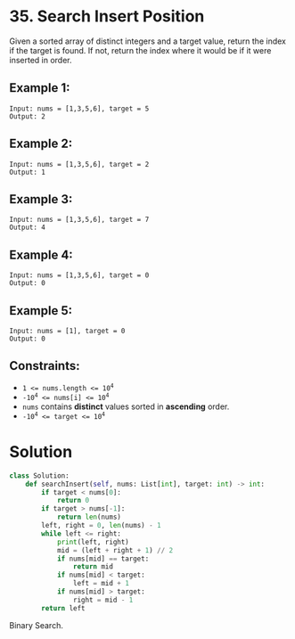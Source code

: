 # 35. Search Insert Position

Given a sorted array of distinct integers and a target value, return the index if the target is found. If not, return the index where it would be if it were inserted in order.

## Example 1:
```
Input: nums = [1,3,5,6], target = 5
Output: 2
```

## Example 2:
```
Input: nums = [1,3,5,6], target = 2
Output: 1
```

## Example 3:
```
Input: nums = [1,3,5,6], target = 7
Output: 4
```

## Example 4:
```
Input: nums = [1,3,5,6], target = 0
Output: 0
```

## Example 5:
```
Input: nums = [1], target = 0
Output: 0
```

## Constraints:
- <code>1 <= nums.length <= 10<sup>4</sup></code>
- <code>-10<sup>4</sup> <= nums[i] <= 10<sup>4</sup></code>
- `nums` contains **distinct** values sorted in **ascending** order.
- <code>-10<sup>4</sup> <= target <= 10<sup>4</sup></code>

# Solution
```python
class Solution:
    def searchInsert(self, nums: List[int], target: int) -> int:
        if target < nums[0]:
            return 0
        if target > nums[-1]:
            return len(nums)
        left, right = 0, len(nums) - 1
        while left <= right:
            print(left, right)
            mid = (left + right + 1) // 2
            if nums[mid] == target:
                return mid
            if nums[mid] < target:
                left = mid + 1
            if nums[mid] > target:
                right = mid - 1
        return left
```
Binary Search.

